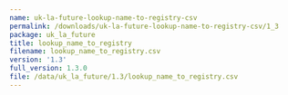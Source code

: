 ```yaml
---
name: uk-la-future-lookup-name-to-registry-csv
permalink: /downloads/uk-la-future-lookup-name-to-registry-csv/1_3
package: uk_la_future
title: lookup_name_to_registry
filename: lookup_name_to_registry.csv
version: '1.3'
full_version: 1.3.0
file: /data/uk_la_future/1.3/lookup_name_to_registry.csv
---
```

